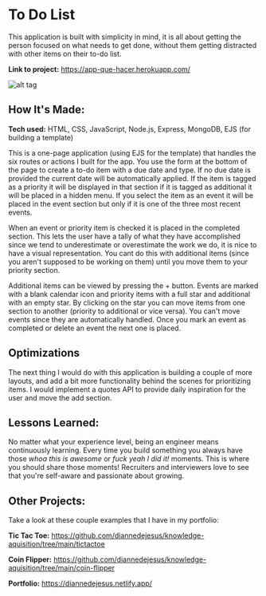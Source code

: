 # To Do List
This application is built with simplicity in mind, it is all about getting the person focused on what needs to get done, without them getting distracted with other items on their to-do list.

**Link to project:** https://app-que-hacer.herokuapp.com/

![alt tag](http://placecorgi.com/1200/650)

## How It's Made:

**Tech used:** HTML, CSS, JavaScript, Node.js, Express, MongoDB, EJS (for building a template)

This is a one-page application (using EJS for the template) that handles the six routes or actions I built for the app. You use the form at the bottom of the page to create a to-do item with a due date and type. If no due date is provided the current date will be automatically applied. If the item is tagged as a priority it will be displayed in that section if it is tagged as additional it will be placed in a hidden menu. If you select the item as an event it will be placed in the event section but only if it is one of the three most recent events.

When an event or priority item is checked it is placed in the completed section. This lets the user have a tally of what they have accomplished since we tend to underestimate or overestimate the work we do, it is nice to have a visual representation. You cant do this with additional items (since you aren't supposed to be working on them) until you move them to your priority section.

Additional items can be viewed by pressing the + button. Events are marked with a blank calendar icon and priority items with a full star and additional with an empty star. By clicking on the star you can move items from one section to another (priority to additional or vice versa). You can't move events since they are automatically handled. Once you mark an event as completed or delete an event the next one is placed.

## Optimizations

The next thing I would do with this application is building a couple of more layouts, and add a bit more functionality behind the scenes for prioritizing items. I would implement a quotes API to provide daily inspiration for the user and move the add section.

## Lessons Learned:

No matter what your experience level, being an engineer means continuously learning. Every time you build something you always have those *whoa this is awesome* or *fuck yeah I did it!* moments. This is where you should share those moments! Recruiters and interviewers love to see that you're self-aware and passionate about growing.

## Other Projects:
Take a look at these couple examples that I have in my portfolio:

**Tic Tac Toe:** https://github.com/diannedejesus/knowledge-aquisition/tree/main/tictactoe

**Coin Flipper:** https://github.com/diannedejesus/knowledge-aquisition/tree/main/coin-flipper

**Portfolio:** https://diannedejesus.netlify.app/